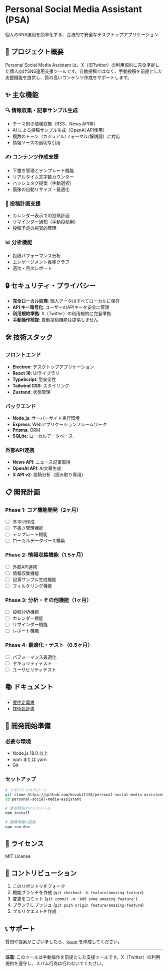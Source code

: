 # Personal Social Media Assistant (PSA)

個人のSNS運用を効率化する、合法的で安全なデスクトップアプリケーション

## 🎯 プロジェクト概要

Personal Social Media Assistant は、X（旧Twitter）の利用規約に完全準拠した個人向けSNS運用支援ツールです。自動投稿ではなく、手動投稿を前提とした支援機能を提供し、質の高いコンテンツ作成をサポートします。

## ✨ 主な機能

### 🔍 情報収集・記事サンプル生成
- テーマ別の情報収集（RSS、News API等）
- AI による投稿サンプル生成（OpenAI API使用）
- 複数のトーン（カジュアル/フォーマル/解説調）に対応
- 情報ソースの適切な引用

### ✍️ コンテンツ作成支援
- 下書き管理とテンプレート機能
- リアルタイム文字数カウンター
- ハッシュタグ提案（手動選択）
- 画像の自動リサイズ・最適化

### 📅 投稿計画支援
- カレンダー表示での投稿計画
- リマインダー通知（手動投稿用）
- 投稿予定の視覚的管理

### 📊 分析機能
- 投稿パフォーマンス分析
- エンゲージメント推移グラフ
- 週次・月次レポート

## 🔒 セキュリティ・プライバシー

- **完全ローカル処理**: 個人データはすべてローカルに保存
- **API キー暗号化**: ユーザーのAPIキーを安全に管理
- **利用規約準拠**: X（Twitter）の利用規約に完全準拠
- **手動操作前提**: 自動投稿機能は提供しません

## 🛠️ 技術スタック

### フロントエンド
- **Electron**: デスクトップアプリケーション
- **React 18**: UIライブラリ
- **TypeScript**: 型安全性
- **Tailwind CSS**: スタイリング
- **Zustand**: 状態管理

### バックエンド
- **Node.js**: サーバーサイド実行環境
- **Express**: Webアプリケーションフレームワーク
- **Prisma**: ORM
- **SQLite**: ローカルデータベース

### 外部API連携
- **News API**: ニュース記事取得
- **OpenAI API**: AI文章生成
- **X API v2**: 投稿分析（読み取り専用）

## 📋 開発計画

### Phase 1: コア機能開発（2ヶ月）
- [ ] 基本UI作成
- [ ] 下書き管理機能
- [ ] テンプレート機能
- [ ] ローカルデータベース構築

### Phase 2: 情報収集機能（1.5ヶ月）
- [ ] 外部API連携
- [ ] 情報収集機能
- [ ] 記事サンプル生成機能
- [ ] フィルタリング機能

### Phase 3: 分析・その他機能（1ヶ月）
- [ ] 投稿分析機能
- [ ] カレンダー機能
- [ ] リマインダー機能
- [ ] レポート機能

### Phase 4: 最適化・テスト（0.5ヶ月）
- [ ] パフォーマンス最適化
- [ ] セキュリティテスト
- [ ] ユーザビリティテスト

## 📚 ドキュメント

- [要件定義書](./docs/requirements.md)
- [技術設計書](./docs/technical-design.md)

## 🚀 開発開始準備

### 必要な環境
- Node.js 18.0 以上
- npm または yarn
- Git

### セットアップ
```bash
# リポジトリのクローン
git clone https://github.com/kozuki1126/personal-social-media-assistant.git
cd personal-social-media-assistant

# 依存関係のインストール
npm install

# 開発環境の起動
npm run dev
```

## 📄 ライセンス

MIT License

## 🤝 コントリビューション

1. このリポジトリをフォーク
2. 機能ブランチを作成 (`git checkout -b feature/amazing-feature`)
3. 変更をコミット (`git commit -m 'Add some amazing feature'`)
4. ブランチにプッシュ (`git push origin feature/amazing-feature`)
5. プルリクエストを作成

## 📞 サポート

質問や提案がございましたら、[Issue](https://github.com/kozuki1126/personal-social-media-assistant/issues) を作成してください。

---

**注意**: このツールは手動操作を前提とした支援ツールです。X（Twitter）の利用規約を遵守し、スパム行為は行わないでください。
